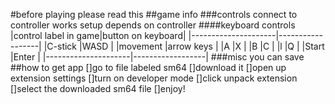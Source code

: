 #before playing please read this
##game info
###controls
connect to controller works setup depends on controller
####keyboard controls
|control label in game|button on keyboard|
|---------------------|------------------|
|C-stick              |WASD              |
|movement             |arrow keys        |
|A                    |X                 |
|B                    |C                 |
|l                    |Q                 |
|Start                |Enter             |
|---------------------|------------------|
###misc
you can save
##how to get app
[]go to file labeled sm64
[]download it
[]open up extension settings
[]turn on developer mode
[]click unpack extension
[]select the downloaded sm64 file
[]enjoy!
